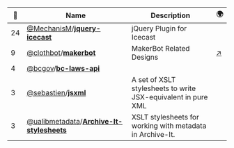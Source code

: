 |:star2: | Name | Description | 🌍|
|---|---|---|---|
|24|[@MechanisM](https://github.com/MechanisM)/[**jquery-icecast**](https://github.com/MechanisM/jquery-icecast)|jQuery Plugin for Icecast||
|9|[@clothbot](https://github.com/clothbot)/[**makerbot**](https://github.com/clothbot/makerbot)|MakerBot Related Designs|[:arrow_upper_right:](http://clothbot.com/wiki/MakerBotNumberNine)|
|4|[@bcgov](https://github.com/bcgov)/[**bc-laws-api**](https://github.com/bcgov/bc-laws-api)|||
|3|[@sebastien](https://github.com/sebastien)/[**jsxml**](https://github.com/sebastien/jsxml)|A set of XSLT stylesheets to write JSX-equivalent in pure XML||
|3|[@ualibmetadata](https://github.com/ualibmetadata)/[**Archive-It-stylesheets**](https://github.com/ualibmetadata/Archive-It-stylesheets)|XSLT stylesheets for working with metadata in Archive-It.||

